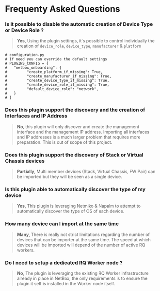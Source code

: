 

# Frequenty Asked Questions

### Is it possible to disable the automatic creation of Device Type or Device Role ?

> **Yes**, Using the plugin settings, it's possible to control individually the creation of `device_role`, `device_type`, `manufacturer` & `platform`

```
# configuration.py
# If need you can override the default settings
# PLUGINS_CONFIG = {
#   "netbox_onboarding": {
#         "create_platform_if_missing": True,
#         "create_manufacturer_if_missing": True,
#         "create_device_type_if_missing": True,
#         "create_device_role_if_missing": True,
#         "default_device_role": "network",
#   }
# }
```

### Does this plugin support the discovery and the creation of Interfaces and IP Address

> **No**, this plugin will only discover and create the management interface and the management IP address. Importing all interfaces and IP addresses is a much larger problem that requires more preparation. This is out of scope of this project.

### Does this plugin support the discovery of Stack or Virtual Chassis devices

> **Partially**, Multi member devices (Stack, Virtual Chassis, FW Pair) can be imported but they will be seen as a single device. 

### Is this plugin able to automatically discover the type of my device

> **Yes**, This plugin is leveraging Netmiko & Napalm to attempt to automatically discover the type of OS of each device.

### How many device can I import at the same time

> **Many**, There is really not strict limitations regarding the number of devices that can be importer at the same time. The speed at which devices will be imported will depend of the number of active RQ workers.

### Do I need to setup a dedicated RQ Worker node ?

> **No**, The plugin is leveraging the existing RQ Worker infrastructure already in place in NetBox, the only requirements is to ensure the plugin it self is installed in the Worker node itself.


